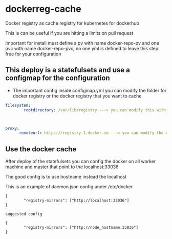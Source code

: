# dockerreg-cache
Docker registry as cache registry for kubernetes for dockerhub 

This is can be useful if you are hitting a limits on pull request 

Important for install must define a pv with name docker-repo-pv and one pvc with name docker-repo-pvc, no one yml is defined to leave this step free for your configuration

## This deploy is a statefulsets and use a configmap for the configuration 

* The important config
inside configmap.yml you can modify the folder for docker registry or the docker registry that you want to cache

```yaml
filesystem:
        rootdirectory: /var/lib/registry ---> you can modify this with your best config, this is the folder location inside the container



proxy:
      remoteurl: https://registry-1.docker.io ---> you can modify the docker registry (now is a proxy for dockerhub)
```


## Use the docker cache 
After deploy of the statefulsets you can config the docker on all worker machine and master that point to the localhost:33036


The good config is to use hostname instead the localhost

This is an example of daemon.json config under /etc/docker

```
{
        "registry-mirrors": ["http://localhost:33036"]
}

suggested config

{
        "registry-mirrors": ["http://node_hostname:33036"]
}


```